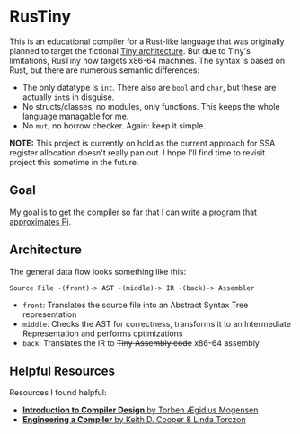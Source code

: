 # RusTiny

This is an educational compiler for a Rust-like language that was originally
planned to target the fictional [Tiny architecture](https://github.com/msiemens/rust-tinyasm). But due to Tiny's limitations, RusTiny now targets x86-64 machines.
The syntax is based on Rust, but there are numerous semantic differences:

- The only datatype is `int`. There also are `bool` and `char`, but these are
  actually `int`s in disguise.
- No structs/classes, no modules, only functions. This keeps the whole
  language managable for me.
- No `mut`, no borrow checker. Again: keep it simple.

**NOTE:** This project is currently on hold as the current approach for SSA register allocation doesn't really pan out. I hope I'll find time to revisit project this sometime in the future.

## Goal

My goal is to get the compiler so far that I can write a program that
[approximates Pi](https://blog.m-siemens.de/exploring-computers-tiny-assembler/#approximatingdpid).

## Architecture

The general data flow looks something like this:

    Source File -(front)-> AST -(middle)-> IR -(back)-> Assembler

- `front`: Translates the source file into an Abstract Syntax Tree representation
- `middle`: Checks the AST for correctness, transforms it to an Intermediate Representation
  and performs optimizations
- `back`: Translates the IR to ~~Tiny Assembly code~~ x86-64 assembly

## Helpful Resources

Resources I found helpful:

- [**Introduction to Compiler Design** by Torben Ægidius Mogensen](http://www.springer.com/us/book/9780857298287)
- [**Engineering a Compiler** by Keith D. Cooper & Linda Torczon](http://store.elsevier.com/product.jsp?isbn=9780120884780)
